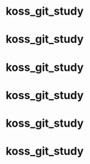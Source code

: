 # koss_git_study
# koss_git_study
# koss_git_study
# koss_git_study
# koss_git_study
# koss_git_study

